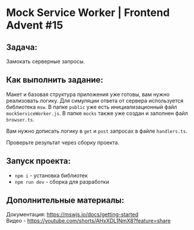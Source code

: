 # Mock Service Worker | Frontend Advent #15

## Задача:
Замокать серверные запросы.

## Как выполнить задание:

Макет и базовая структура приложения уже готовы, вам нужно реализовать логику.
Для симуляции ответа от сервера используется библиотека `msw`.
В папке `public` уже есть инициализационный файл `mockServiceWorker.js`. В папке `mocks` также уже создан и заполнен файл `browser.ts`.

Вам нужно дописать логику в `get` и `post` запросах в файле `handlers.ts`.

Проверьте результат через сборку проекта.

## Запуск проекта:
* `npm i` - установка библиотек
* `npm run dev` - сборка для разработки

## Дополнительные материалы:
Документация: https://mswjs.io/docs/getting-started  
Видео - https://youtube.com/shorts/AHxXDL1NmX8?feature=share
